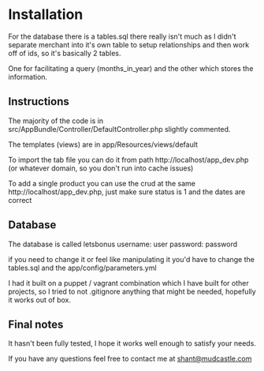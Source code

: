 # Installation
For the database there is a tables.sql there really isn't much as I didn't separate merchant into it's own table to setup relationships and then work off of ids, so it's basically 2 tables.

One for facilitating a query (months_in_year) and the other which stores the information.

## Instructions
The majority of the code is in src/AppBundle/Controller/DefaultController.php slightly commented.

The templates (views) are in app/Resources/views/default

To import the tab file you can do it from path http://localhost/app_dev.php (or whatever domain, so you don't run into cache issues)

To add a single product you can use the crud at the same http://localhost/app_dev.php, just make sure status is 1 and the dates are correct

## Database

The database is called letsbonus
username: user
password: password

if you need to change it or feel like manipulating it you'd have to change the tables.sql and the app/config/parameters.yml

I had it built on a puppet / vagrant combination which I have built for other projects, so I tried to not .gitignore anything that might be needed, hopefully it works out of box.

## Final notes

It hasn't been fully tested, I hope it works well enough to satisfy your needs.

If you have any questions feel free to contact me at shant@mudcastle.com
